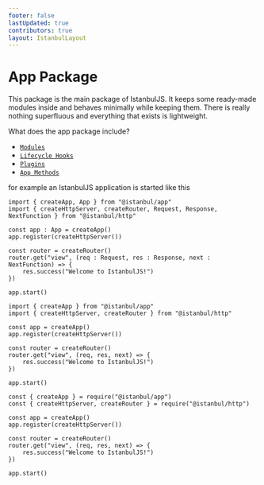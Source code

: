 ```yaml
---
footer: false
lastUpdated: true
contributors: true
layout: IstanbulLayout
---
```


# App Package

This package is the main package of <span class="text-primary">IstanbulJS</span>. It keeps some ready-made modules inside and behaves minimally while keeping them. There is really nothing superfluous and everything that exists is lightweight.

What does the app package include?

- [``Modules``](./modules)
- [``Lifecycle Hooks``](../../essentials/lifecycle)
- [``Plugins``](./plugins)
- [``App Methods``](./app-methods)

for example an <span class="text-primary">IstanbulJS</span> application is started like this

<div class="prefer-typescript">

```typescript:no-line-numbers
import { createApp, App } from "@istanbul/app"
import { createHttpServer, createRouter, Request, Response, NextFunction } from "@istanbul/http"

const app : App = createApp()
app.register(createHttpServer())

const router = createRouter()
router.get("view", (req : Request, res : Response, next : NextFunction) => {
    res.success("Welcome to IstanbulJS!")
})

app.start()
```

</div>


<div class="prefer-ecmascript">

```javascript:no-line-numbers
import { createApp } from "@istanbul/app"
import { createHttpServer, createRouter } from "@istanbul/http"

const app = createApp()
app.register(createHttpServer())

const router = createRouter()
router.get("view", (req, res, next) => {
    res.success("Welcome to IstanbulJS!")
})

app.start()
```

</div>


<div class="prefer-commonjs">

```javascript:no-line-numbers
const { createApp } = require("@istanbul/app")
const { createHttpServer, createRouter } = require("@istanbul/http")

const app = createApp()
app.register(createHttpServer())

const router = createRouter()
router.get("view", (req, res, next) => {
    res.success("Welcome to IstanbulJS!")
})

app.start()
```

</div>